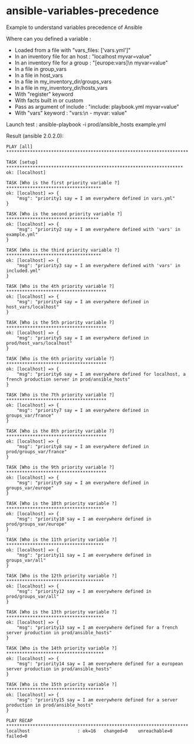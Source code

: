 ansible-variables-precedence
============================

Example to understand variables precedence of Ansible

Where can you defined a variable :
- Loaded from a file with "vars_files: ['vars.yml']"
- In an inventory file for an host : "localhost myvar=value"
- In an inventory file for a group : "[europe:vars]\n myvar=value"
- In a file in group_vars
- In a file in host_vars
- In a file in my_inventory_dir/groups_vars
- In a file in my_inventory_dir/hosts_vars
- With "register" keyword
- With facts built in or custom
- Pass as argument of include : "include: playbook.yml myvar=value"
- With "vars" keyword : "vars:\n - myvar: value"


Launch test :
ansible-playbook -i prod/ansible_hosts example.yml

Result (ansible 2.0.2.0):

```
PLAY [all] *********************************************************************

TASK [setup] *******************************************************************
ok: [localhost]

TASK [Who is the first priority variable ?] ************************************
ok: [localhost] => {
    "msg": "priority1 say = I am everywhere defined in vars.yml"
}

TASK [Who is the second priority variable ?] ***********************************
ok: [localhost] => {
    "msg": "priority2 say = I am everywhere defined with 'vars' in example.yml"
}

TASK [Who is the third priority variable ?] ************************************
ok: [localhost] => {
    "msg": "priority3 say = I am everywhere defined with 'vars' in included.yml"
}

TASK [Who is the 4th priority variable ?] **************************************
ok: [localhost] => {
    "msg": "priority4 say = I am everywhere defined in host_vars/localhost"
}

TASK [Who is the 5th priority variable ?] **************************************
ok: [localhost] => {
    "msg": "priority5 say = I am everywhere defined in prod/host_vars/localhost"
}

TASK [Who is the 6th priority variable ?] **************************************
ok: [localhost] => {
    "msg": "priority6 say = I am everywhere defined for localhost, a french production server in prod/ansible_hosts"
}

TASK [Who is the 7th priority variable ?] **************************************
ok: [localhost] => {
    "msg": "priority7 say = I am everywhere defined in groups_var/france"
}

TASK [Who is the 8th priority variable ?] **************************************
ok: [localhost] => {
    "msg": "priority8 say = I am everywhere defined in prod/groups_var/france"
}

TASK [Who is the 9th priority variable ?] **************************************
ok: [localhost] => {
    "msg": "priority9 say = I am everywhere defined in groups_var/europe"
}

TASK [Who is the 10th priority variable ?] *************************************
ok: [localhost] => {
    "msg": "priority10 say = I am everywhere defined in prod/groups_var/europe"
}

TASK [Who is the 11th priority variable ?] *************************************
ok: [localhost] => {
    "msg": "priority11 say = I am everywhere defined in groups_var/all"
}

TASK [Who is the 12th priority variable ?] *************************************
ok: [localhost] => {
    "msg": "priority12 say = I am everywhere defined in prod/groups_var/all"
}

TASK [Who is the 13th priority variable ?] *************************************
ok: [localhost] => {
    "msg": "priority13 say = I am everywhere defined for a french server production in prod/ansible_hosts"
}

TASK [Who is the 14th priority variable ?] *************************************
ok: [localhost] => {
    "msg": "priority14 say = I am everywhere defined for a european server production in prod/ansible_hosts"
}

TASK [Who is the 15th priority variable ?] *************************************
ok: [localhost] => {
    "msg": "priority15 say = I am everywhere defined for a server production in prod/ansible_hosts"
}

PLAY RECAP *********************************************************************
localhost                  : ok=16   changed=0    unreachable=0    failed=0   
```
